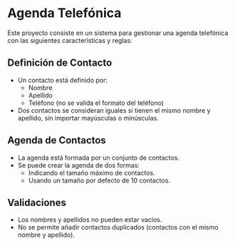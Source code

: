 # Agenda Telefónica

Este proyecto consiste en un sistema para gestionar una agenda telefónica con las siguientes características y reglas:

## Definición de Contacto
- Un contacto está definido por:
  - Nombre
  - Apellido
  - Teléfono (no se valida el formato del teléfono)
- Dos contactos se consideran iguales si tienen el mismo nombre y apellido, sin importar mayúsculas o minúsculas.

## Agenda de Contactos
- La agenda está formada por un conjunto de contactos.
- Se puede crear la agenda de dos formas:
  - Indicando el tamaño máximo de contactos.
  - Usando un tamaño por defecto de 10 contactos.

## Validaciones
- Los nombres y apellidos no pueden estar vacíos.
- No se permite añadir contactos duplicados (contactos con el mismo nombre y apellido).
